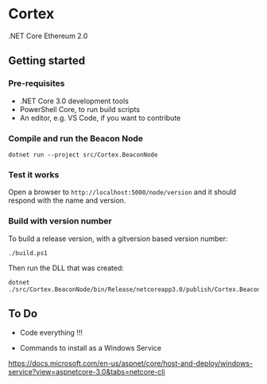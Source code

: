 # Cortex

.NET Core Ethereum 2.0

## Getting started

### Pre-requisites

* .NET Core 3.0 development tools
* PowerShell Core, to run build scripts
* An editor, e.g. VS Code, if you want to contribute

### Compile and run the Beacon Node

```
dotnet run --project src/Cortex.BeaconNode
```

### Test it works

Open a browser to ```http://localhost:5000/node/version``` and it should respond with the name and version.

### Build with version number

To build a release version, with a gitversion based version number:

```
./build.ps1
```

Then run the DLL that was created:

```
dotnet ./src/Cortex.BeaconNode/bin/Release/netcoreapp3.0/publish/Cortex.BeaconNode.dll
```


## To Do

* Code everything !!!

* Commands to install as a Windows Service

https://docs.microsoft.com/en-us/aspnet/core/host-and-deploy/windows-service?view=aspnetcore-3.0&tabs=netcore-cli



